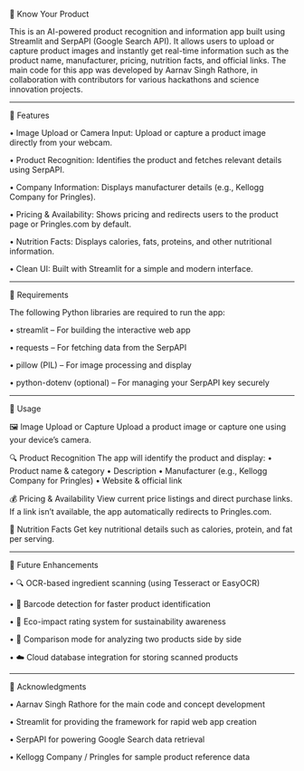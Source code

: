 🧠 Know Your Product

This is an AI-powered product recognition and information app built using Streamlit and SerpAPI (Google Search API). It allows users to upload or capture product images and instantly get real-time information such as the product name, manufacturer, pricing, nutrition facts, and official links.
The main code for this app was developed by Aarnav Singh Rathore, in collaboration with contributors for various hackathons and science innovation projects.
________________________________________
🚀 Features

•	Image Upload or Camera Input: Upload or capture a product image directly from your webcam.

•	Product Recognition: Identifies the product and fetches relevant details using SerpAPI.

•	Company Information: Displays manufacturer details (e.g., Kellogg Company for Pringles).

•	Pricing & Availability: Shows pricing and redirects users to the product page or Pringles.com by default.

•	Nutrition Facts: Displays calories, fats, proteins, and other nutritional information.

•	Clean UI: Built with Streamlit for a simple and modern interface.
________________________________________
🧩 Requirements

The following Python libraries are required to run the app:

•	streamlit – For building the interactive web app

•	requests – For fetching data from the SerpAPI

•	pillow (PIL) – For image processing and display

•	python-dotenv (optional) – For managing your SerpAPI key securely

________________________________________
🧠 Usage

🖼️ Image Upload or Capture
Upload a product image or capture one using your device’s camera.

🔍 Product Recognition
The app will identify the product and display:
•	Product name & category
•	Description
•	Manufacturer (e.g., Kellogg Company for Pringles)
•	Website & official link

💰 Pricing & Availability
View current price listings and direct purchase links.
If a link isn’t available, the app automatically redirects to Pringles.com.

🍎 Nutrition Facts
Get key nutritional details such as calories, protein, and fat per serving.
________________________________________
🤖 Future Enhancements

•	🔍 OCR-based ingredient scanning (using Tesseract or EasyOCR)

•	📱 Barcode detection for faster product identification

•	🌱 Eco-impact rating system for sustainability awareness

•	🧩 Comparison mode for analyzing two products side by side

•	☁️ Cloud database integration for storing scanned products
________________________________________
💬 Acknowledgments

•	Aarnav Singh Rathore for the main code and concept development

•	Streamlit for providing the framework for rapid web app creation

•	SerpAPI for powering Google Search data retrieval

•	Kellogg Company / Pringles for sample product reference data


